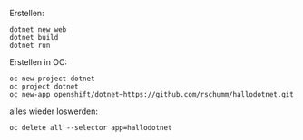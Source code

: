 Erstellen: 


    dotnet new web 
    dotnet build 
    dotnet run 


Erstellen in OC: 

    oc new-project dotnet
    oc project dotnet  
    oc new-app openshift/dotnet~https://github.com/rschumm/hallodotnet.git


alles wieder loswerden:  

    oc delete all --selector app=hallodotnet

    

